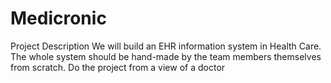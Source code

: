# Medicronic
Project Description
We will build an EHR information system in Health Care. The whole system should be hand-made by
the team members themselves from scratch. Do the project from a view of a doctor
